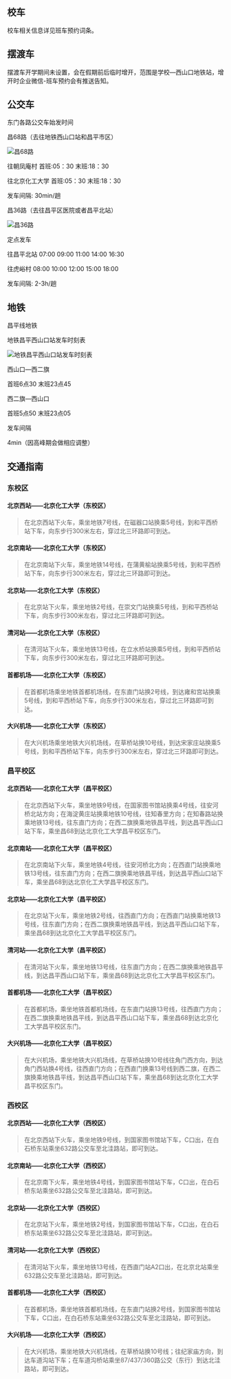 ## 校车
校车相关信息详见班车预约词条。

## 摆渡车

摆渡车开学期间未设置，会在假期前后临时增开，范围是学校—西山口地铁站，增开时企业微信-班车预约会有推送告知。

## 公交车

东门各路公交车始发时间

昌68路（去往地铁西山口站和昌平市区）

![昌68路](./昌68路.png)

往朝凤庵村 首班:05：30 末班:18：30

往北京化工大学    首班:05：30 末班:18：30

发车间隔:   30min/趟

昌36路（去往昌平区医院或者昌平北站）

![昌36路](./昌36路.png)

定点发车

往昌平北站        07:00  09:00  11:00  14:00  16:30

往虎峪村          08:00  10:00  12:00  15:00  18:00

发车间隔:  2-3h/趟

## 地铁

昌平线地铁

地铁昌平西山口站发车时刻表

![地铁昌平西山口站发车时刻表](./地铁昌平西山口站发车时刻表.png)

西山口—西二旗 

首班6点30  末班23点45

西二旗—西山口

首班5点50  末班23点05

发车间隔

4min（因高峰期会做相应调整）

## 交通指南

### 东校区

#### 北京西站——北京化工大学（东校区）

>在北京西站下火车，乘坐地铁7号线，在磁器口站换乘5号线，到和平西桥站下车，向东步行300米左右，穿过北三环路即可到达。

#### 北京南站——北京化工大学（东校区）

>在北京南站下火车，乘坐地铁14号线，在蒲黄榆站换乘5号线，到和平西桥站下车，向东步行300米左右，穿过北三环路即可到达。

#### 北京站——北京化工大学（东校区）

>在北京站下火车，乘坐地铁2号线，在崇文门站换乘5号线，到和平西桥站下车，向东步行300米左右，穿过北三环路即可到达。

#### 清河站——北京化工大学（东校区）

>在清河站下火车，乘坐地铁13号线，在立水桥站换乘5号线，到和平西桥站下车，向东步行300米左右，穿过北三环路即可到达。

#### 首都机场——北京化工大学（东校区）

>在首都机场乘坐地铁首都机场线，在东直门站换2号线，到达雍和宫站换乘5号线，到和平西桥站下车，向东步行300米左右，穿过北三环路即可到达。

#### 大兴机场——北京化工大学（东校区）

>在大兴机场乘坐地铁大兴机场线，在草桥站换10号线，到达宋家庄站换乘5号线，到和平西桥站下车，向东步行300米左右，穿过北三环路即可到达。

### 昌平校区

#### 北京西站——北京化工大学（昌平校区）

>在北京西站下火车，乘坐地铁9号线，在国家图书馆站换乘4号线，往安河桥北站方向；在海淀黄庄站换乘地铁10号线，往知春里方向；在知春路站换乘地铁13号线，往东直门方向；在西二旗换乘地铁昌平线，到达昌平西山口站下车，乘坐昌68到达北京化工大学昌平校区东门。

#### 北京南站——北京化工大学（昌平校区）

>在北京南站下火车，乘坐地铁4号线，往安河桥北方向；在西直门站换乘地铁13号线，往东直门方向；在西二旗换乘地铁昌平线，到达昌平西山口站下车，乘坐昌68到达北京化工大学昌平校区东门。

#### 北京站——北京化工大学（昌平校区）

>在北京站下火车，乘坐地铁2号线，往西直门方向；在西直门站换乘地铁13号线，往东直门方向；在西二旗换乘地铁昌平线，到达昌平西山口站下车，乘坐昌68到达北京化工大学昌平校区东门。

#### 清河站——北京化工大学（昌平校区）

>在清河站下火车，乘坐地铁13号线，往东直门方向；在西二旗换乘地铁昌平线，到达昌平西山口站下车，乘坐昌68到达北京化工大学昌平校区东门。

#### 首都机场——北京化工大学（昌平校区）

>在首都机场，乘坐地铁首都机场线，在东直门站换13号线，往西直门方向；在西二旗换乘地铁昌平线，到达昌平西山口站下车，乘坐昌68到达北京化工大学昌平校区东门。

#### 大兴机场——北京化工大学（昌平校区）
    
>在大兴机场，乘坐地铁大兴机场线，在草桥站换10号线往角门西方向，到达角门西站换4号线，往西直门方向；在西直门换乘13号线到西二旗，在西二旗换乘地铁昌平线，到达昌平西山口站下车，乘坐昌68到达北京化工大学昌平校区东门。

### 西校区

#### 北京西站——北京化工大学（西校区）

>在北京西站下火车，乘坐地铁9号线，到国家图书馆站下车，C口出，在白石桥东站乘坐632路公交车至北洼路站，即可到达。

#### 北京南站——北京化工大学（西校区）

>在北京南下火车，乘坐地铁4号线，到国家图书馆站下车，C口出，在白石桥东站乘坐632路公交车至北洼路站，即可到达。

#### 北京站——北京化工大学（西校区）

>在北京站下火车，乘坐地铁2号线，到国家图书馆站下车，C口出，在白石桥东站乘坐632路公交车至北洼路站，即可到达。

#### 清河站——北京化工大学（西校区）

>在清河站下火车，乘坐地铁13号线，在西直门站A2口出，在北京北站乘坐632路公交车至北洼路站，即可到达。

#### 首都机场——北京化工大学（西校区）

>在首都机场，乘坐地铁首都机场线，在东直门站换2号线，到国家图书馆站下车，C口出，在白石桥东站乘坐632路公交车至北洼路站，即可到达。

#### 大兴机场——北京化工大学（西校区）
>在大兴机场，乘坐地铁大兴机场线，在草桥站换10号线；往纪家庙方向，到达车道沟站下车；在车道沟桥站乘坐87/437/360路公交（东行）到达北洼路站，即可到达。

